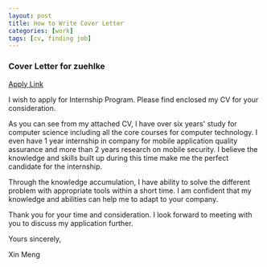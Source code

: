 ```yaml
---
layout: post
title: How to Write Cover Letter
categories: [work]
tags: [cv, finding job]
---
```


### Cover Letter for zuehlke

[Apply Link](http://www.zuehlke.com/en/the-company/jobs/vacancies/jobs/job/498/jobbpid/142.html)

I wish to apply for Internship Program. Please find enclosed my CV for your consideration.

As you can see from my attached CV, I have over six years' study for computer science including all the core courses for computer technology. I even have 1 year internship in company for mobile application quality assurance and more than 2 years research on mobile security. I believe the knowledge and skills built up during this time make me the perfect candidate for the internship.

Through the knowledge accumulation, I have ability to solve the different problem with appropriate tools within a short time. I am confident that my knowledge and abilities can help me to adapt to your company.

Thank you for your time and consideration. I look forward to meeting with you to discuss my application further.

Yours sincerely,

Xin Meng